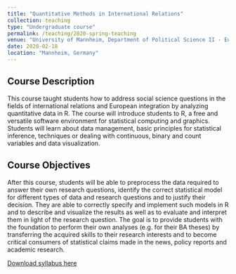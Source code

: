 ```yaml
---
title: "Quantitative Methods in International Relations"
collection: teaching
type: "Undergraduate course"
permalink: /teaching/2020-spring-teaching
venue: "University of Mannheim, Department of Political Science II - European Politics"
date: 2020-02-18
location: "Mannheim, Germany"
---
```

   
  

## Course Description


This course taught students how to address social science questions in the fields of international relations and European integration by analyzing quantitative data in R. The course will introduce students to R, a free and versatile software environment for statistical computing and graphics. Students will learn about data management, basic principles for statistical inference, techniques or dealing with continuous, binary and count variables and data visualization.


## Course Objectives


After this course, students will be able to preprocess the data required to answer their own research questions, identify the correct statistical model for different types of data and research questions and to justify their decision. They are able to correctly specify and implement such models in R and to describe and visualize the results as well as to evaluate and interpret them in light of the research question. The goal is to provide students with the foundation to perform their own analyses (e.g. for their BA theses) by transferring the acquired skills to their research interests and to become critical consumers of statistical claims made in the news, policy reports and academic research.


[Download syllabus here](http://davidweyrauch.github.io/files/2020-spring-teaching.pdf)
